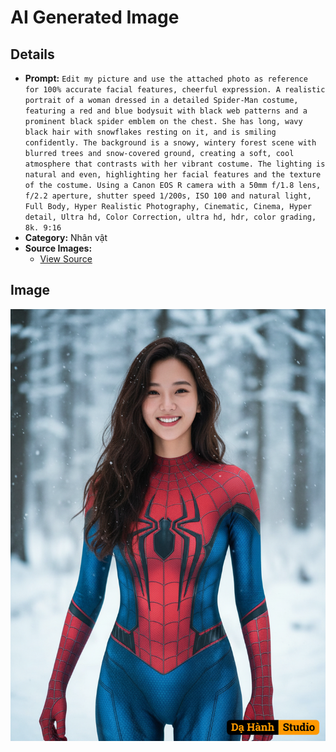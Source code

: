 # AI Generated Image

## Details
- **Prompt:** `Edit my picture and use the attached photo as reference for 100% accurate facial features, cheerful expression. A realistic portrait of a woman dressed in a detailed Spider-Man costume, featuring a red and blue bodysuit with black web patterns and a prominent black spider emblem on the chest. She has long, wavy black hair with snowflakes resting on it, and is smiling confidently. The background is a snowy, wintery forest scene with blurred trees and snow-covered ground, creating a soft, cool atmosphere that contrasts with her vibrant costume. The lighting is natural and even, highlighting her facial features and the texture of the costume. Using a Canon EOS R camera with a 50mm f/1.8 lens, f/2.2 aperture, shutter speed 1/200s, ISO 100 and natural light, Full Body, Hyper Realistic Photography, Cinematic, Cinema, Hyper detail, Ultra hd, Color Correction, ultra hd, hdr, color grading, 8k. 9:16`
- **Category:** Nhân vật
- **Source Images:**
  - [View Source](https://raw.githubusercontent.com/lenzcomvth/Somethings/main/Models/Female/Female3.jpg)

## Image
![AI Generated Image](./image-2025-10-16T18-55-22-061Z-p0a00.png)